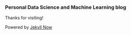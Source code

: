 ### Personal Data Science and Machine Learning blog

Thanks for visiting!

Powered by [Jekyll Now](https://www.jekyllnow.com/)